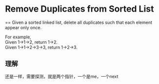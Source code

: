 # Remove Duplicates from Sorted List
==
 Given a sorted linked list, delete all duplicates such that each element appear only once.<br>

For example,<br>
Given 1->1->2, return 1->2. <br>
Given 1->1->2->3->3, return 1->2->3.

## 理解
还是一样，需要探测，就是两个指针，一个是me，一个next